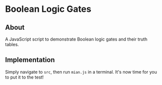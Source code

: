 # Boolean Logic Gates

## About

A JavaScript script to demonstrate Boolean logic gates and their truth tables.

## Implementation

Simply navigate to `src`, then run `mian.js` in a terminal. It's now time for you to put it to the test!
